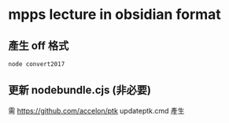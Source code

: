 # mpps lecture in obsidian format

## 產生 off 格式
    node convert2017

## 更新 nodebundle.cjs (非必要)
需 https://github.com/accelon/ptk 
    updateptk.cmd 產生


